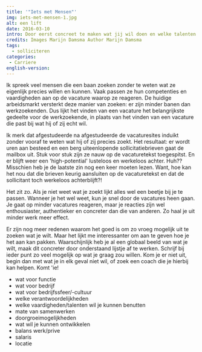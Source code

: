 ```yaml
---
title: '"Iets met Mensen"'
img: iets-met-mensen-1.jpg
alt: een lift
date: 2016-03-10
intro: Door eerst concreet te maken wat jij wil doen en welke talenten je wil inzetten, kun je veel gerichter zoeken naar vacatures.
credits: Images Marijn Damsma Author Marijn Damsma
tags: 
  - solliciteren
categories:
 - Carriere
english-version: 
---
```

Ik spreek veel mensen die een baan zoeken zonder te weten wat ze eigenlijk precies willen en kunnen. Vaak passen ze hun competenties en vaardigheden aan op de vacature waarop ze reageren. De huidige arbeidsmarkt versterkt deze manier van zoeken: er zijn minder banen dan werkzoekenden. Dus lijkt het vinden van een vacature het belangrijkste gedeelte voor de werkzoekende, in plaats van het vinden van een vacature die past bij wat hij of zij echt wil. 

Ik merk dat afgestudeerde na afgestudeerde de vacaturesites induikt zonder vooraf te weten wat hij of zij precies zoekt. Het resultaat: er wordt uren aan besteed en een berg uiteenlopende sollicitatiebrieven gaat de mailbox uit. Stuk voor stuk zijn ze nauw op de vacaturetekst toegespitst. En er blijft weer een 'high-potential' lusteloos en werkeloos achter. Huh?? Misschien heb je de laatste zin nog een keer moeten lezen. Want, hoe kan het nou dat die brieven keurig aansluiten op de vacaturetekst en dat de sollicitant toch werkeloos achterblijft?!

Het zit zo. Als je niet weet wat je zoekt lijkt alles wel een beetje bij je te passen. Wanneer je het wel weet, kun je snel door de vacatures heen gaan. Je gaat op minder vacatures reageren, maar je reacties zijn wel enthousiaster, authentieker en concreter dan die van anderen. Zo haal je uit minder werk meer effect. 

Er zijn nog meer redenen waarom het goed is om zo vroeg mogelijk uit te zoeken wat je wilt. Maar het lijkt me interessanter om aan te geven hoe je het aan kan pakken. Waarschijnlijk heb je al een globaal beeld van wat je wilt, maak dit concreter door onderstaand lijstje af te werken. Schrijf bij ieder punt zo veel mogelijk op wat je graag zou willen. Kom je er niet uit, begin dan met wat je in elk geval niet wil, of zoek een coach die je hierbij kan helpen. Komt 'ie!

* wat voor functie
* wat voor bedrijf
* wat voor bedrijfssfeer/-cultuur
* welke verantwoordelijkheden
* welke vaardigheden/talenten wil je kunnen benutten
* mate van samenwerken
* doorgroeimogelijkheden
* wat wil je kunnen ontwikkelen
* balans werk/prive
* salaris
* locatie
